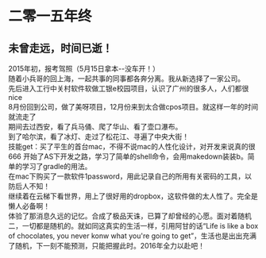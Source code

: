 
二零一五年终
===
未曾走远，时间已逝！ 
---
2015年初，报考驾照（5月15日拿本--没车开！）  
随着小兵哥的回上海，一起共事的同事都各奔分离。我从新选择了一家公司。  
先后进入工行中关村软件软做工银e校园项目，认识了广州的很多人，人们都很nice  
8月份回到公司，做了美呀项目，12月份来到太合做cpos项目。就这样一年的时间就流走了  
期间去过西安，看了兵马俑、爬了华山、看了壶口瀑布。  
到了哈尔滨，看了冰灯、走过了松花江、寻遍了中央大街！  
技能get：买了平生的首台mac，不得不说mac的人性化设计，对开发来说真的很666 
开始了AS下开发之路，学习了简单的shell命令，会用makedown装装b。简单的学习了gradle的用法。  
在mac下购买了一款软件1password，用此记录自己的所用有关密码的工具，以防后人不知！  
继续着在云梯下看世界，用上了很好用的dropbox，这软件做的太人性了。完全是懒人必备啊！  
体验了那消息久远的记忆。合成了极品天诛，已算了却曾经的心愿。面对着随机二，一切都是随机的。就如同这真实的生活一样，引用阿甘的话“Life is like a box of chocolates, you never konw what you're going to get”，生活也是出出充满了随机，下一刻不能预测，只能把握此时。2016年全力以赴吧！
